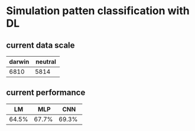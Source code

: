 # Simulation patten classification with DL

## current data scale
| darwin | neutral |
|--------|---------|
| 6810   | 5814    |


## current performance

| LM |  MLP | CNN|
|----|------|----|
| 64.5% | 67.7% | 69.3%  |

